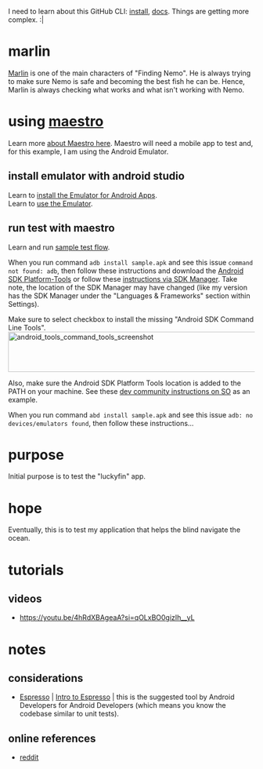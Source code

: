 I need to learn about this GitHub CLI: [install](https://github.com/cli/cli#installation), [docs](https://cli.github.com/).
Things are getting more complex. :|

# marlin
[Marlin](https://pixar.fandom.com/wiki/Marlin) is one of the main characters of "Finding Nemo". He is always trying to make sure Nemo is safe and becoming the best fish he can be. Hence, Marlin is always checking what works and what isn't working with Nemo.

# using [maestro](https://maestro.dev/)
Learn more [about Maestro here](https://docs.maestro.dev/). Maestro will need a mobile app to test and, for this example, I am using the Android Emulator.

## install emulator with android studio
Learn to [install the Emulator for Android Apps](https://developer.android.com/studio/run/emulator).  
Learn to [use the Emulator](https://docs.maestro.dev/getting-started/build-and-install-your-app/android).

## run test with maestro
Learn and run [sample test flow](https://docs.maestro.dev/getting-started/run-a-sample-flow).

When you run command `adb install sample.apk` and see this issue `command not found: adb`, then follow these instructions and download the [Android SDK Platform-Tools](https://developer.android.com/tools/releases/platform-tools) or follow these [instructions via SDK Manager](https://developer.android.com/studio/intro/update#sdk-manager). Take note, the location of the SDK Manager may have changed (like my version has the SDK Manager under the "Languages & Frameworks" section within Settings).

Make sure to select checkbox to install the missing "Android SDK Command Line Tools".
<img width="682" height="82" alt="android_tools_command_tools_screenshot" src="https://github.com/user-attachments/assets/d3fe7841-1047-458c-8e1a-b67bbd160a53" />

Also, make sure the Android SDK Platform Tools location is added to the PATH on your machine. See these [dev community instructions on SO](https://stackoverflow.com/questions/34532063/finding-android-sdk-on-mac-and-adding-to-path) as an example.

When you run command `abd install sample.apk` and see this issue `adb: no devices/emulators found`, then follow these instructions...

# purpose
Initial purpose is to test the "luckyfin" app.

# hope
Eventually, this is to test my application that helps the blind navigate the ocean.

# tutorials
## videos
* https://youtu.be/4hRdXBAgeaA?si=qOLxBO0gizIh__yL

# notes
## considerations
* [Espresso](https://developer.android.com/training/testing/espresso) | [Intro to Espresso](https://www.youtube.com/watch?v=lZ8Yx0Azx_A&list=PLuSTZ2_3-OB6CDAK_3KBRwr7xk7rzjW92) | this is the suggested tool by Android Developers for Android Developers (which means you know the codebase similar to unit tests).
## online references
* [reddit](https://www.reddit.com/r/softwaretesting/comments/1g5rder/automated_native_ios_android_app_testing_what_to/)
